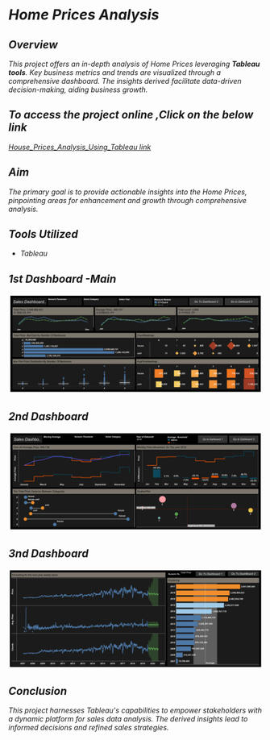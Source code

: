 # ***Home Prices Analysis***

## *Overview*
*This project offers an in-depth analysis of Home Prices leveraging **Tableau tools**. Key business metrics and trends are visualized through a comprehensive dashboard. The insights derived facilitate data-driven decision-making, aiding business growth.*

## *To access the project online ,Click on the below link*

[*House_Prices_Analysis_Using_Tableau link*](https://public.tableau.com/views/HomePrices_17029104670670/Dashboard1?:language=en-GB&publish=yes&:sid=&:redirect=auth&:display_count=n&:origin=viz_share_link)

## *Aim*
*The primary goal is to provide actionable insights into the Home Prices, pinpointing areas for enhancement and growth through comprehensive analysis.*


## *Tools Utilized*
* *Tableau*

## *1st Dashboard -Main*

![alt text](Dashboard_1.png)





## *2nd Dashboard*

![alt text](Dashboard_2.png)




## *3nd Dashboard*

![alt text](Dashboard_3.png)




## *Conclusion*
*This project harnesses Tableau's capabilities to empower stakeholders with a dynamic platform for sales data analysis. The derived insights lead to informed decisions and refined sales strategies.*